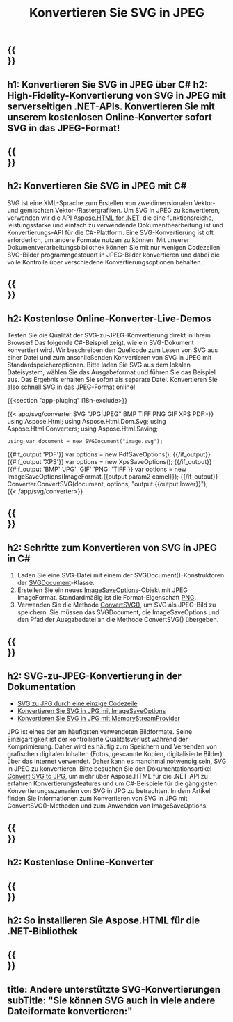 ﻿---
translation: true
template: /templates/_template-conversion-child.md
title: Konvertieren Sie SVG in JPEG
description: Konvertieren Sie SVG in C# in JPEG. Verwenden Sie einfach die Konverter-API innerhalb von ASP.NET oder einer beliebigen .NET-Anwendung. Probieren Sie den Online-SVG-zu-JPEG-Konverter kostenlos aus!
url: /net/conversion/svg-to-jpeg/
family: html
platformtag: net
feature: conversion
informat: SVG
outformat: JPEG
otherformats: PDF XPS GIF BMP PNG TIFF
---

{{<section banner>}}
---
h1: Konvertieren Sie SVG in JPEG über C#
h2: High-Fidelity-Konvertierung von SVG in JPEG mit serverseitigen .NET-APIs. Konvertieren Sie mit unserem kostenlosen Online-Konverter sofort SVG in das JPEG-Format!
---

{{<section overview>}}
---
h2: Konvertieren Sie SVG in JPEG mit C#
---

SVG ist eine XML-Sprache zum Erstellen von zweidimensionalen Vektor- und gemischten Vektor-/Rastergrafiken. Um SVG in JPEG zu konvertieren, verwenden wir die API [Aspose.HTML for .NET](https://products.aspose.com/html/net/), die eine funktionsreiche, leistungsstarke und einfach zu verwendende Dokumentbearbeitung ist und Konvertierungs-API für die C#-Plattform. Eine SVG-Konvertierung ist oft erforderlich, um andere Formate nutzen zu können. Mit unserer Dokumentverarbeitungsbibliothek können Sie mit nur wenigen Codezeilen SVG-Bilder programmgesteuert in JPEG-Bilder konvertieren und dabei die volle Kontrolle über verschiedene Konvertierungsoptionen behalten.

{{<section demos>}}
---
h2: Kostenlose Online-Konverter-Live-Demos
---

Testen Sie die Qualität der SVG-zu-JPEG-Konvertierung direkt in Ihrem Browser! Das folgende C#-Beispiel zeigt, wie ein SVG-Dokument konvertiert wird. Wir beschreiben den Quellcode zum Lesen von SVG aus einer Datei und zum anschließenden Konvertieren von SVG in JPEG mit Standardspeicheroptionen. Bitte laden Sie SVG aus dem lokalen Dateisystem, wählen Sie das Ausgabeformat und führen Sie das Beispiel aus. Das Ergebnis erhalten Sie sofort als separate Datei. Konvertieren Sie also schnell SVG in das JPEG-Format online!

{{<section "app-pluging" i18n-exclude>}}

{{< app/svg/converter SVG "JPG|JPEG" BMP TIFF PNG GIF XPS PDF>}}
using Aspose.Html;
using Aspose.Html.Dom.Svg;
using Aspose.Html.Converters;
using Aspose.Html.Saving;

    using var document = new SVGDocument("image.svg");
{{#if_output 'PDF'}}
    var options = new PdfSaveOptions();
{{/if_output}}
{{#if_output 'XPS'}}
    var options = new XpsSaveOptions();
{{/if_output}}
{{#if_output 'BMP' 'JPG' 'GIF' 'PNG' 'TIFF'}}
    var options = new ImageSaveOptions(ImageFormat.{{output param2 camel}});
{{/if_output}}
    Converter.ConvertSVG(document, options, "output.{{output lower}}");   
{{< /app/svg/converter>}}


{{<section steps>}}
---
h2: Schritte zum Konvertieren von SVG in JPEG in C#
---
1. Laden Sie eine SVG-Datei mit einem der SVGDocument()-Konstruktoren der [SVGDocument](https://reference.aspose.com/html/net/aspose.html.dom.svg/svgdocument)-Klasse.
1. Erstellen Sie ein neues [ImageSaveOptions](https://reference.aspose.com/html/net/aspose.html.saving/imagesaveoptions)-Objekt mit JPEG ImageFormat. Standardmäßig ist die Format-Eigenschaft [PNG](https://reference.aspose.com/html/net/aspose.html.rendering.image/imageformat).
1. Verwenden Sie die Methode [ConvertSVG()](https://reference.aspose.com/html/net/aspose.html.converters.converter/convertsvg/methods/3), um SVG als JPEG-Bild zu speichern. Sie müssen das SVGDocument, die ImageSaveOptions und den Pfad der Ausgabedatei an die Methode ConvertSVG() übergeben.




{{<section documentation>}}
---
h2: SVG-zu-JPEG-Konvertierung in der Dokumentation
---

  - <a href="https://docs.aspose.com/html/net/converting-between-formats/svg-to-jpg/#svg-to-jpg-durch-eine-einzelne-codezeile " target="_blank">SVG zu JPG durch eine einzige Codezeile</a>
  - <a href="https://docs.aspose.com/html/net/converting-between-formats/svg-to-jpg/#convert-svg-to-jpg-using-imagesaveoptions" target="_blank" >Konvertieren Sie SVG in JPG mit ImageSaveOptions</a>
  - <a href="https://docs.aspose.com/html/net/converting-between-formats/svg-to-jpg/#output-stream-providers" target="_blank">Konvertieren Sie SVG in JPG mit MemoryStreamProvider</a>

JPG ist eines der am häufigsten verwendeten Bildformate. Seine Einzigartigkeit ist der kontrollierte Qualitätsverlust während der Komprimierung. Daher wird es häufig zum Speichern und Versenden von grafischen digitalen Inhalten (Fotos, gescannte Kopien, digitalisierte Bilder) über das Internet verwendet. Daher kann es manchmal notwendig sein, SVG in JPEG zu konvertieren. Bitte besuchen Sie den Dokumentationsartikel [Convert SVG to JPG](https://docs.aspose.com/html/net/converting-between-formats/svg-to-jpg/), um mehr über Aspose.HTML für die .NET-API zu erfahren Konvertierungsfeatures und um C#-Beispiele für die gängigsten Konvertierungsszenarien von SVG in JPG zu betrachten. In dem Artikel finden Sie Informationen zum Konvertieren von SVG in JPG mit ConvertSVG()-Methoden und zum Anwenden von ImageSaveOptions.

{{<section online-converters>}}
---
h2: Kostenlose Online-Konverter
---

{{<section get-started>}}
---
h2: So installieren Sie Aspose.HTML für die .NET-Bibliothek
---

{{<section other-conversions>}}
---
title: Andere unterstützte SVG-Konvertierungen
subTitle: "Sie können SVG auch in viele andere Dateiformate konvertieren:"
---
